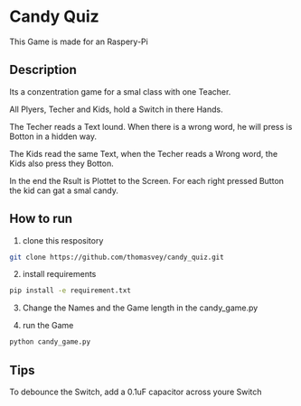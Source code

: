# Candy Quiz
This Game is made for an Raspery-Pi
## Description

Its a conzentration game for a smal class with one Teacher. 



All Plyers, Techer and Kids, hold a Switch in there Hands. 

The Techer reads a Text lound. When there is a wrong word, he will press is Botton in a hidden way. 

The Kids read the same Text, when the Techer reads a Wrong word, the Kids also press they Botton. 

In the end the Rsult is Plottet to the Screen. For each right pressed Button the kid can gat a smal candy. 

## How to run
1. clone this respository
```bash
git clone https://github.com/thomasvey/candy_quiz.git
```
2. install requirements
```bash
pip install -e requirement.txt
```

3. Change the Names and the Game length in the candy_game.py

4. run the Game
```bash
python candy_game.py
```

## Tips
To debounce the Switch, add a 0.1uF capacitor across youre Switch